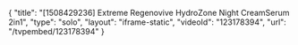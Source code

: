 {
    "title": "[1508429236] Extreme Regenovive HydroZone Night CreamSerum 2in1",
    "type": "solo",
    "layout": "iframe-static",
    "videoId": "123178394",
    "url": "\/tvpembed\/123178394"
}